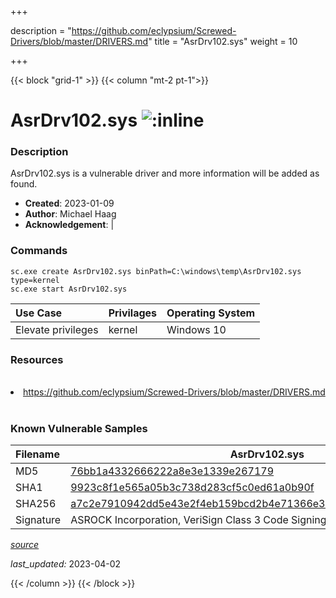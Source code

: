 +++

description = "https://github.com/eclypsium/Screwed-Drivers/blob/master/DRIVERS.md"
title = "AsrDrv102.sys"
weight = 10

+++


{{< block "grid-1" >}}
{{< column "mt-2 pt-1">}}


# AsrDrv102.sys ![:inline](/images/twitter_verified.png) 


### Description

AsrDrv102.sys is a vulnerable driver and more information will be added as found.

- **Created**: 2023-01-09
- **Author**: Michael Haag
- **Acknowledgement**:  | [](https://twitter.com/)

### Commands

```
sc.exe create AsrDrv102.sys binPath=C:\windows\temp\AsrDrv102.sys type=kernel
sc.exe start AsrDrv102.sys
```

| Use Case | Privilages | Operating System | 
|:---- | ---- | ---- |
| Elevate privileges | kernel | Windows 10 |

### Resources
<br>
<li><a href=" https://github.com/eclypsium/Screwed-Drivers/blob/master/DRIVERS.md"> https://github.com/eclypsium/Screwed-Drivers/blob/master/DRIVERS.md</a></li>
<br>

### Known Vulnerable Samples

| Filename | AsrDrv102.sys |
|:---- | ---- | 
| MD5 | <a href="https://www.virustotal.com/gui/file/76bb1a4332666222a8e3e1339e267179">76bb1a4332666222a8e3e1339e267179</a> |
| SHA1 | <a href="https://www.virustotal.com/gui/file/9923c8f1e565a05b3c738d283cf5c0ed61a0b90f">9923c8f1e565a05b3c738d283cf5c0ed61a0b90f</a> |
| SHA256 | <a href="https://www.virustotal.com/gui/file/a7c2e7910942dd5e43e2f4eb159bcd2b4e71366e34a68109548b9fb12ac0f7cc">a7c2e7910942dd5e43e2f4eb159bcd2b4e71366e34a68109548b9fb12ac0f7cc</a> |
| Signature | ASROCK Incorporation, VeriSign Class 3 Code Signing 2010 CA, VeriSign   |


[*source*](https://github.com/magicsword-io/LOLDrivers/tree/main/yaml/asrdrv102.sys.yml)

*last_updated:* 2023-04-02








{{< /column >}}
{{< /block >}}
